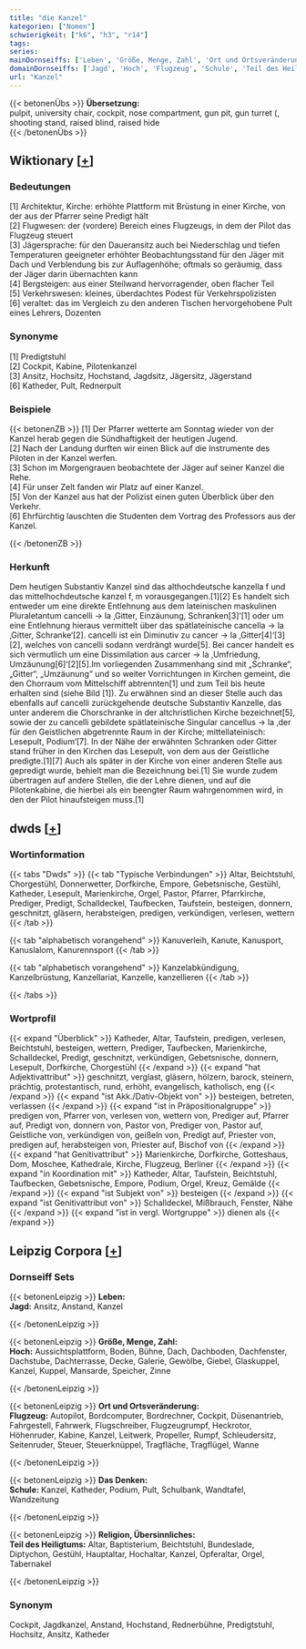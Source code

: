 ```yaml
---
title: "die Kanzel"
kategorien: ["Nomen"]
schwierigkeit: ["k6", "h3", "r14"]
tags:
series:
mainDornseiffs: ['Leben', 'Größe, Menge, Zahl', 'Ort und Ortsveränderung', 'Das Denken', 'Religion, Übersinnliches']
domainDornseiffs: ['Jagd', 'Hoch', 'Flugzeug', 'Schule', 'Teil des Heiligtums']
url: "Kanzel"
---
```


{{< betonenÜbs >}}
**Übersetzung:**  
pulpit, university chair, cockpit, nose compartment, gun pit, gun turret (, shooting stand, raised blind, raised hide  
{{< /betonenÜbs >}}

## Wiktionary [[+](https://de.wiktionary.org/wiki/Kanzel)]

### Bedeutungen
[1] Architektur, Kirche: erhöhte Plattform mit Brüstung in einer Kirche, von der aus der Pfarrer seine Predigt hält  
[2] Flugwesen: der (vordere) Bereich eines Flugzeugs, in dem der Pilot das Flugzeug steuert  
[3] Jägersprache: für den Daueransitz auch bei Niederschlag und tiefen Temperaturen geeigneter erhöhter Beobachtungsstand für den Jäger mit Dach und Verblendung bis zur Auflagenhöhe; oftmals so geräumig, dass der Jäger darin übernachten kann  
[4] Bergsteigen: aus einer Steilwand hervorragender, oben flacher Teil  
[5] Verkehrswesen: kleines, überdachtes Podest für Verkehrspolizisten  
[6] veraltet: das im Vergleich zu den anderen Tischen hervorgehobene Pult eines Lehrers, Dozenten  

### Synonyme
[1] Predigtstuhl  
[2] Cockpit, Kabine, Pilotenkanzel  
[3] Ansitz, Hochsitz, Hochstand, Jagdsitz, Jägersitz, Jägerstand  
[6] Katheder, Pult, Rednerpult  

### Beispiele
{{< betonenZB >}}
[1] Der Pfarrer wetterte am Sonntag wieder von der Kanzel herab gegen die Sündhaftigkeit der heutigen Jugend.  
[2] Nach der Landung durften wir einen Blick auf die Instrumente des Piloten in der Kanzel werfen.  
[3] Schon im Morgengrauen beobachtete der Jäger auf seiner Kanzel die Rehe.  
[4] Für unser Zelt fanden wir Platz auf einer Kanzel.  
[5] Von der Kanzel aus hat der Polizist einen guten Überblick über den Verkehr.  
[6] Ehrfürchtig lauschten die Studenten dem Vortrag des Professors aus der Kanzel.  

{{< /betonenZB >}}
### Herkunft
Dem heutigen Substantiv Kanzel sind das althochdeutsche kanzella f und das mittelhochdeutsche kanzel f, m vorausgegangen.[1][2] Es handelt sich entweder um eine direkte Entlehnung aus dem lateinischen maskulinen Pluraletantum cancelli → la ‚Gitter, Einzäunung, Schranken[3]‘[1] oder um eine Entlehnung hieraus vermittelt über das spätlateinische cancella → la ‚Gitter, Schranke‘[2]. cancelli ist ein Diminutiv zu cancer → la ‚Gitter[4]‘[3][2], welches von cancelli sodann verdrängt wurde[5]. Bei cancer handelt es sich vermutlich um eine Dissimilation aus carcer → la ‚Umfriedung, Umzäunung[6]‘[2][5].Im vorliegenden Zusammenhang sind mit „Schranke“, „Gitter“, „Umzäunung“ und so weiter Vorrichtungen in Kirchen gemeint, die den Chorraum vom Mittelschiff abtrennten[1] und zum Teil bis heute erhalten sind (siehe Bild [1]). Zu erwähnen sind an dieser Stelle auch das ebenfalls auf cancelli zurückgehende deutsche Substantiv Kanzelle, das unter anderem die Chorschranke in der altchristlichen Kirche bezeichnet[5], sowie der zu cancelli gebildete spätlateinische Singular cancellus → la ‚der für den Geistlichen abgetrennte Raum in der Kirche; mittellateinisch: Lesepult, Podium‘[7]. In der Nähe der erwähnten Schranken oder Gitter stand früher in den Kirchen das Lesepult, von dem aus der Geistliche predigte.[1][7] Auch als später in der Kirche von einer anderen Stelle aus gepredigt wurde, behielt man die Bezeichnung bei.[1] Sie wurde zudem übertragen auf andere Stellen, die der Lehre dienen, und auf die Pilotenkabine, die hierbei als ein beengter Raum wahrgenommen wird, in den der Pilot hinaufsteigen muss.[1]  



## dwds [[+](https://www.dwds.de/wb/Kanzel)]

### Wortinformation
{{< tabs "Dwds" >}}
{{< tab "Typische Verbindungen" >}}
Altar, Beichtstuhl, Chorgestühl, Donnerwetter, Dorfkirche, Empore, Gebetsnische, Gestühl, Katheder, Lesepult, Marienkirche, Orgel, Pastor, Pfarrer, Pfarrkirche, Prediger, Predigt, Schalldeckel, Taufbecken, Taufstein, besteigen, donnern, geschnitzt, gläsern, herabsteigen, predigen, verkündigen, verlesen, wettern
{{< /tab >}}

{{< tab "alphabetisch vorangehend" >}}
Kanuverleih, Kanute, Kanusport, Kanuslalom, Kanurennsport
{{< /tab >}}

{{< tab "alphabetisch vorangehend" >}}
Kanzelabkündigung, Kanzelbrüstung, Kanzellariat, Kanzelle, kanzellieren
{{< /tab >}}

{{< /tabs >}}

### Wortprofil
{{< expand "Überblick" >}} Katheder, Altar, Taufstein, predigen, verlesen, Beichtstuhl, besteigen, wettern, Prediger, Taufbecken, Marienkirche, Schalldeckel, Predigt, geschnitzt, verkündigen, Gebetsnische, donnern, Lesepult, Dorfkirche, Chorgestühl {{< /expand >}}
{{< expand "hat Adjektivattribut" >}} geschnitzt, verglast, gläsern, hölzern, barock, steinern, prächtig, protestantisch, rund, erhöht, evangelisch, katholisch, eng {{< /expand >}}
{{< expand "ist Akk./Dativ-Objekt von" >}} besteigen, betreten, verlassen {{< /expand >}}
{{< expand "ist in Präpositionalgruppe" >}} predigen von, Pfarrer von, verlesen von, wettern von, Prediger auf, Pfarrer auf, Predigt von, donnern von, Pastor von, Prediger von, Pastor auf, Geistliche von, verkündigen von, geißeln von, Predigt auf, Priester von, predigen auf, herabsteigen von, Priester auf, Bischof von {{< /expand >}}
{{< expand "hat Genitivattribut" >}} Marienkirche, Dorfkirche, Gotteshaus, Dom, Moschee, Kathedrale, Kirche, Flugzeug, Berliner {{< /expand >}}
{{< expand "in Koordination mit" >}} Katheder, Altar, Taufstein, Beichtstuhl, Taufbecken, Gebetsnische, Empore, Podium, Orgel, Kreuz, Gemälde {{< /expand >}}
{{< expand "ist Subjekt von" >}} besteigen {{< /expand >}}
{{< expand "ist Genitivattribut von" >}} Schalldeckel, Mißbrauch, Fenster, Nähe {{< /expand >}}
{{< expand "ist in vergl. Wortgruppe" >}} dienen als {{< /expand >}}

## Leipzig Corpora [[+](https://corpora.uni-leipzig.de/en/res?word=Kanzel&corpusId=deu_newscrawl-public_2018)]

### Dornseiff Sets
{{< betonenLeipzig >}}
**Leben:**  
**Jagd:** Ansitz, Anstand, Kanzel  

{{< /betonenLeipzig >}}


{{< betonenLeipzig >}}
**Größe, Menge, Zahl:**  
**Hoch:** Aussichtsplattform, Boden, Bühne, Dach, Dachboden, Dachfenster, Dachstube, Dachterrasse, Decke, Galerie, Gewölbe, Giebel, Glaskuppel, Kanzel, Kuppel, Mansarde, Speicher, Zinne  

{{< /betonenLeipzig >}}


{{< betonenLeipzig >}}
**Ort und Ortsveränderung:**  
**Flugzeug:** Autopilot, Bordcomputer, Bordrechner, Cockpit, Düsenantrieb, Fahrgestell, Fahrwerk, Flugschreiber, Flugzeugrumpf, Heckrotor, Höhenruder, Kabine, Kanzel, Leitwerk, Propeller, Rumpf, Schleudersitz, Seitenruder, Steuer, Steuerknüppel, Tragfläche, Tragflügel, Wanne  

{{< /betonenLeipzig >}}


{{< betonenLeipzig >}}
**Das Denken:**  
**Schule:** Kanzel, Katheder, Podium, Pult, Schulbank, Wandtafel, Wandzeitung  

{{< /betonenLeipzig >}}


{{< betonenLeipzig >}}
**Religion, Übersinnliches:**  
**Teil des Heiligtums:** Altar, Baptisterium, Beichtstuhl, Bundeslade, Diptychon, Gestühl, Hauptaltar, Hochaltar, Kanzel, Opferaltar, Orgel, Tabernakel  

{{< /betonenLeipzig >}}

### Synonym
Cockpit, Jagdkanzel, Anstand, Hochstand, Rednerbühne, Predigtstuhl, Hochsitz, Ansitz, Katheder

